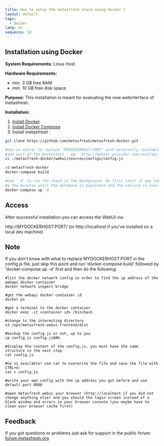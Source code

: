 ```yaml
---
title: How to setup the metasfresh stack using docker ?
layout: default
tags:
  - Docker
lang: en
sequence: 10
---
```


## Installation using Docker

**System Requirements:** Linux Host

**Hardware Requirements:**
* min. 3 GB free RAM
* min. 10 GB free disk space


**Purpose:** This installation is meant for evaluating the new webinterface of metasfresh.


**Installation:**
1. [Install Docker](https://docs.docker.com/engine/installation/)
1. [Install Docker Compose](https://docs.docker.com/compose/install/)
1. Install metasfresh :

```bash
git clone https://github.com/metasfresh/metasfresh-docker.git

#Use an editor to replace "MYDOCKERHOST:PORT" with externally reachable hostname
#and port of the Dockerhost - eg: 'http://myhost.provider.com/rest/api'
vi ./metasfresh-docker/webui/sources/configs/config.js

cd metasfresh-docker
docker-compose build

#Use '-d' to run the stack in the background. On first start it may take
#a few minutes until the database is populated and the service is available
docker-compose up -d
```

## Access

After successful installation you can access the WebUI via:

http://MYDOCKERHOST:PORT/
(or http://localhost if you've installed on a local dev machine)

## Note

If you don't know with what to replace MYDOCKERHOST:PORT in the config.js file, just skip this point and run 'docker-compose build' followed by 'docker-compose up -d' first and then do the following:

```
#list the docker network config in order to find the ip address of the webapi docker container
docker network inspect bridge

#get the webapi docker container id
docker ps

#get a terminal to the docker container
docker exec -it <container id> /bin/bash

#change to the interesting directory
cd /opt/metasfresh-webui-frontend/dist

#backup the config.js or not, up to you
cp config.js config.jsBAK

#display the content of the config.js, you must have the same structure in the next step
cat config.js

#no vi available! use cat to overwrite the file and save the file with CTRL+d:
cat > config.js

#write your own config with the ip address you got before and use default port 8080

#open metasfresh webui your browser (http://localhost if you did not change anything else) and you should the login screen instead of a blank window and errors in your browser console (you maybe have to clean your browser cache first)
```

## Feedback

If you got questions or problems just ask for support in the public forum: [forum.metasfresh.org](http://forum.metasfresh.org)
